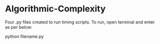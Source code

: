 # Algorithmic-Complexity

Four .py files created to run timing scripts. To run, open terminal and enter
as per below:

  python filename.py

